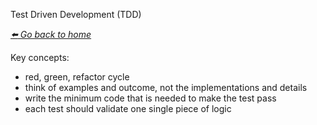Test Driven Development (TDD)

*[:arrow_left: Go back to home](../README.md)*

Key concepts:
- red, green, refactor cycle
- think of examples and outcome, not the implementations and details
- write the minimum code that is needed to make the test pass
- each test should validate one single piece of logic